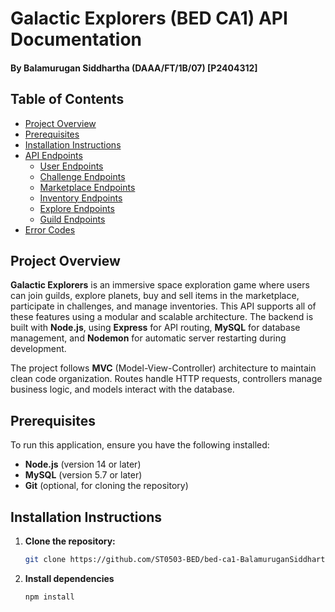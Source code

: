 # Galactic Explorers (BED CA1) API Documentation
#### By Balamurugan Siddhartha (DAAA/FT/1B/07) [P2404312]

## Table of Contents
- [Project Overview](#project-overview)
- [Prerequisites](#prerequisites)
- [Installation Instructions](#installation-instructions)
- [API Endpoints](#api-endpoints)
  - [User Endpoints](#user-endpoints)
  - [Challenge Endpoints](#challenge-endpoints)
  - [Marketplace Endpoints](#marketplace-endpoints)
  - [Inventory Endpoints](#inventory-endpoints)
  - [Explore Endpoints](#explore-endpoints)
  - [Guild Endpoints](#guild-endpoints)
- [Error Codes](#error-codes)

## Project Overview

**Galactic Explorers** is an immersive space exploration game where users can join guilds, explore planets, buy and sell items in the marketplace, participate in challenges, and manage inventories. This API supports all of these features using a modular and scalable architecture. The backend is built with **Node.js**, using **Express** for API routing, **MySQL** for database management, and **Nodemon** for automatic server restarting during development.

The project follows **MVC** (Model-View-Controller) architecture to maintain clean code organization. Routes handle HTTP requests, controllers manage business logic, and models interact with the database.

## Prerequisites
To run this application, ensure you have the following installed:
- **Node.js** (version 14 or later)
- **MySQL** (version 5.7 or later)
- **Git** (optional, for cloning the repository)

## Installation Instructions
1. **Clone the repository:**
   ```bash
   git clone https://github.com/ST0503-BED/bed-ca1-BalamuruganSiddhartha.git
   ```
2. **Install dependencies**
   ```bash
   npm install
   ```
     
